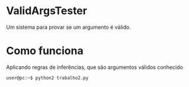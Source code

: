 # ValidArgsTester

Um sistema para provar se um argumento é válido.


# Como funciona

Aplicando regras de inferências, que são argumentos válidos conhecido




``````console
user@pc:~$ python2 trabalho2.py
